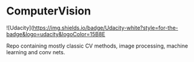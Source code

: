 # ComputerVision

![Udacity](https://img.shields.io/badge/Udacity-white?style=for-the-badge&logo=udacity&logoColor=15B8E

Repo containing mostly classic CV methods, image processing, machine learning and conv nets.
